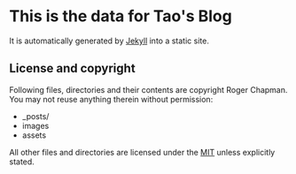# This is the data for Tao's Blog

It is automatically generated by [Jekyll](http://github.com/mojombo/jekyll) into a static site.
## License and copyright

Following files, directories and their contents are copyright Roger Chapman. You may not reuse anything therein without permission:

* _posts/
* images
* assets

All other files and directories are licensed under the [MIT](http://www.opensource.org/licenses/mit-license.php) unless explicitly stated.
